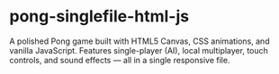 # pong-singlefile-html-js
A polished Pong game built with HTML5 Canvas, CSS animations, and vanilla JavaScript. Features single-player (AI), local multiplayer, touch controls, and sound effects — all in a single responsive file.
